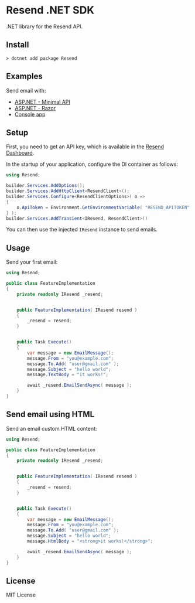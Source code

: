 ﻿Resend .NET SDK
==========================================================================

.NET library for the Resend API.


Install
--------------------------------------------------------------------------

```
> dotnet add package Resend
```


Examples
--------------------------------------------------------------------------

Send email with:

* [ASP.NET - Minimal API](https://github.com/resend/resend-dotnet/tree/master/examples/WebMinimalApi)
* [ASP.NET - Razor](https://github.com/resend/resend-dotnet/tree/master/examples/WebRazor)
* [Console app](https://github.com/resend/resend-dotnet/tree/master/examples/ConsoleNoDi)


Setup
--------------------------------------------------------------------------

First, you need to get an API key, which is available in the
[Resend Dashboard](https://resend.com/).

In the startup of your application, configure the DI container as follows:

```csharp
using Resend;

builder.Services.AddOptions();
builder.Services.AddHttpClient<ResendClient>();
builder.Services.Configure<ResendClientOptions>( o =>
{
    o.ApiToken = Environment.GetEnvironmentVariable( "RESEND_APITOKEN" )!;
} );
builder.Services.AddTransient<IResend, ResendClient>()
```

You can then use the injected `IResend` instance to send emails.


Usage
--------------------------------------------------------------------------

Send your first email:

```csharp
using Resend;

public class FeatureImplementation
{
    private readonly IResend _resend;


    public FeatureImplementation( IResend resend )
    {
        _resend = resend;
    }


    public Task Execute()
    {
        var message = new EmailMessage();
        message.From = "you@example.com";
        message.To.Add( "user@gmail.com" );
        message.Subject = "hello world";
        message.TextBody = "it works!";

        await _resend.EmailSendAsync( message );
    }
}
```


Send email using HTML
--------------------------------------------------------------------------

Send an email custom HTML content:

```csharp
using Resend;

public class FeatureImplementation
{
    private readonly IResend _resend;


    public FeatureImplementation( IResend resend )
    {
        _resend = resend;
    }


    public Task Execute()
    {
        var message = new EmailMessage();
        message.From = "you@example.com";
        message.To.Add( "user@gmail.com" );
        message.Subject = "hello world";
        message.HtmlBody = "<strong>it works!</strong>";

        await _resend.EmailSendAsync( message );
    }
}
```


License
--------------------------------------------------------------------------

MIT License